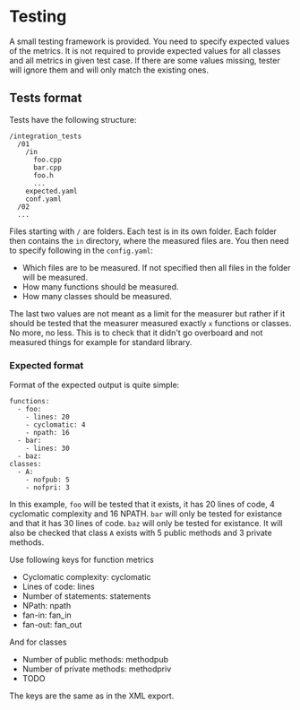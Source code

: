 # Testing
A small testing framework is provided. You need to specify expected values of the metrics.
It is not required to provide expected values for all classes and all metrics in given test case.
If there are some values missing, tester will ignore them and will only match the existing ones.

## Tests format

Tests have the following structure:

```
/integration_tests
  /01
    /in
      foo.cpp
      bar.cpp
      foo.h
      ...
    expected.yaml
    conf.yaml
  /02
  ...

```

Files starting with `/` are folders. Each test is in its own folder. Each folder then contains the `in` directory, where the measured files are. You then need to specify following in the `config.yaml`:
- Which files are to be measured. If not specified then all files in the folder will be measured.
- How many functions should be measured.
- How many classes should be measured.

The last two values are not meant as a limit for the measurer but rather if it should be tested that the measurer measured exactly `x` functions or classes. No more, no less. This is to check that it didn't go overboard and not measured things for example for standard library.

### Expected format

Format of the expected output is quite simple:

```
functions:
  - foo:
    - lines: 20
    - cyclomatic: 4
    - npath: 16
  - bar:
    - lines: 30
  - baz:
classes:
  - A:
    - nofpub: 5
    - nofpri: 3
```

In this example, `foo` will be tested that it exists, it has 20 lines of code, 4 cyclomatic complexity and 16 NPATH. `bar` will only be tested for existance and that it has 30 lines of code.
`baz` will only be tested for existance.
It will also be checked that class `A` exists with 5 public methods and 3 private methods.

Use following keys for function metrics
- Cyclomatic complexity: cyclomatic
- Lines of code: lines
- Number of statements: statements
- NPath: npath
- fan-in: fan_in
- fan-out: fan_out

And for classes
- Number of public methods: methodpub
- Number of private methods: methodpriv
- TODO

The keys are the same as in the XML export.